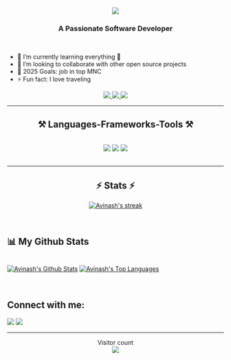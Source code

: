 <h1 align="center">
    <img src="https://readme-typing-svg.herokuapp.com/?font=Righteous&size=35&center=true&vCenter=true&width=500&height=70&duration=4000&lines=Hi+There!+👋;+I'm+Avinash+Wele!;" />
</h1>

<h3 align="center">A Passionate Software Developer </h3>

<br/>

- 🌱 I’m currently learning everything 🤣
- 👯 I’m looking to collaborate with other open source projects
- 🥅 2025 Goals: job in top MNC 
- ⚡ Fun fact: I love traveling

<div align="center"> 
  <a href="mailto:avinashwele@gmail.com">
    <img src="https://img.shields.io/badge/Gmail-333333?style=for-the-badge&logo=gmail&logoColor=red" />
  </a>
  <a href="https://linkedin.com/in/avinashwele" target="_blank">
    <img src="https://img.shields.io/badge/LinkedIn-0077B5?style=for-the-badge&logo=linkedin&logoColor=white" target="_blank" />
  </a>
  <a href="https://avinashwele.me" target="_blank">
     <img src="https://img.shields.io/badge/Portfolio-FF5722?style=for-the-badge&logo=todoist&logoColor=white" target="_blank" />
  </a>
</div>

<hr/>
 
<h2 align="center">⚒️ Languages-Frameworks-Tools ⚒️</h2>
<br/>
<div align="center">
    <img src="https://skillicons.dev/icons?i=c,cpp,java,python" />
    <img src="https://skillicons.dev/icons?i=html,css,javascript" />
    <img src="https://skillicons.dev/icons?i=vscode,github,idea,sublime,eclipse,spring,springboot,tailwind,git,react,nodejs,express,mongodb,mysql"/><br>
</div>
<br/>
<hr/>
<h2 align="center">⚡ Stats ⚡</h2>
<p align="center">
    <a href="https://github.com/avinashwele/github-readme-streak-stats">
        <img title="🔥 Get streak stats for your profile at git.io/streak-stats" alt="Avinash's streak" src="https://github-readme-streak-stats.herokuapp.com/?user=avinashwele&theme=black-ice&hide_border=true&stroke=0000&background=060A0CD0"/>
    </a>
</p>

<br>


## 📊 My Github Stats

  <br/>
    <a href="https://github.com/avinashwele/github-readme-stats"><img alt="Avinash's Github Stats" src="https://github-readme-stats.vercel.app/api?username=avinashwele&show_icons=true&count_private=true&theme=react&hide_border=true&bg_color=0D1117" /></a>
  <a href="https://github.com/avinashwele/github-readme-stats"><img alt="Avinash's Top Languages" src="https://github-readme-stats.vercel.app/api/top-langs/?username=avinashwele&langs_count=8&count_private=true&layout=compact&theme=react&hide_border=true&bg_color=0D1117" /></a>
  <br/>


<br/>
<br/>

## Connect with me:
<p align="left">

<a href = "https://www.linkedin.com/in/avinashwele/"><img src="https://img.icons8.com/fluent/48/000000/linkedin.png"/></a>
<a href = "https://twitter.com/avinashwele"><img src="https://img.icons8.com/fluent/48/000000/twitter.png"/></a>

</p>

<hr/>




<p align="center"> 
  Visitor count<br>
  <img src="https://profile-counter.glitch.me/avinashwele/count.svg" />
</p>